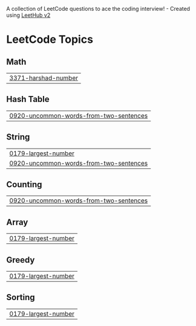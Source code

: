 A collection of LeetCode questions to ace the coding interview! - Created using [LeetHub v2](https://github.com/arunbhardwaj/LeetHub-2.0)
<!---LeetCode Topics Start-->
# LeetCode Topics
## Math
|  |
| ------- |
| [3371-harshad-number](https://github.com/shubhrastogi/daily-leetcode/tree/master/3371-harshad-number) |
## Hash Table
|  |
| ------- |
| [0920-uncommon-words-from-two-sentences](https://github.com/shubhrastogi/daily-leetcode/tree/master/0920-uncommon-words-from-two-sentences) |
## String
|  |
| ------- |
| [0179-largest-number](https://github.com/shubhrastogi/daily-leetcode/tree/master/0179-largest-number) |
| [0920-uncommon-words-from-two-sentences](https://github.com/shubhrastogi/daily-leetcode/tree/master/0920-uncommon-words-from-two-sentences) |
## Counting
|  |
| ------- |
| [0920-uncommon-words-from-two-sentences](https://github.com/shubhrastogi/daily-leetcode/tree/master/0920-uncommon-words-from-two-sentences) |
## Array
|  |
| ------- |
| [0179-largest-number](https://github.com/shubhrastogi/daily-leetcode/tree/master/0179-largest-number) |
## Greedy
|  |
| ------- |
| [0179-largest-number](https://github.com/shubhrastogi/daily-leetcode/tree/master/0179-largest-number) |
## Sorting
|  |
| ------- |
| [0179-largest-number](https://github.com/shubhrastogi/daily-leetcode/tree/master/0179-largest-number) |
<!---LeetCode Topics End-->